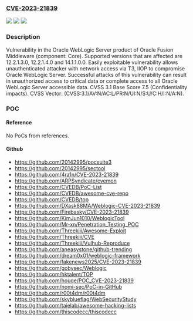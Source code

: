 ### [CVE-2023-21839](https://cve.mitre.org/cgi-bin/cvename.cgi?name=CVE-2023-21839)
![](https://img.shields.io/static/v1?label=Product&message=WebLogic%20Server&color=blue)
![](https://img.shields.io/static/v1?label=Version&message=%3D%2012.2.1.3.0%20&color=brighgreen)
![](https://img.shields.io/static/v1?label=Vulnerability&message=Easily%20exploitable%20vulnerability%20allows%20unauthenticated%20attacker%20with%20network%20access%20via%20T3%2C%20IIOP%20to%20compromise%20Oracle%20WebLogic%20Server.%20%20Successful%20attacks%20of%20this%20vulnerability%20can%20result%20in%20%20unauthorized%20access%20to%20critical%20data%20or%20complete%20access%20to%20all%20Oracle%20WebLogic%20Server%20accessible%20data.&color=brighgreen)

### Description

Vulnerability in the Oracle WebLogic Server product of Oracle Fusion Middleware (component: Core).  Supported versions that are affected are 12.2.1.3.0, 12.2.1.4.0 and  14.1.1.0.0. Easily exploitable vulnerability allows unauthenticated attacker with network access via T3, IIOP to compromise Oracle WebLogic Server.  Successful attacks of this vulnerability can result in  unauthorized access to critical data or complete access to all Oracle WebLogic Server accessible data. CVSS 3.1 Base Score 7.5 (Confidentiality impacts).  CVSS Vector: (CVSS:3.1/AV:N/AC:L/PR:N/UI:N/S:U/C:H/I:N/A:N).

### POC

#### Reference
No PoCs from references.

#### Github
- https://github.com/20142995/pocsuite3
- https://github.com/20142995/sectool
- https://github.com/4ra1n/CVE-2023-21839
- https://github.com/ARPSyndicate/cvemon
- https://github.com/CVEDB/PoC-List
- https://github.com/CVEDB/awesome-cve-repo
- https://github.com/CVEDB/top
- https://github.com/DXask88MA/Weblogic-CVE-2023-21839
- https://github.com/Firebasky/CVE-2023-21839
- https://github.com/KimJun1010/WeblogicTool
- https://github.com/Mr-xn/Penetration_Testing_POC
- https://github.com/Threekiii/Awesome-Exploit
- https://github.com/Threekiii/CVE
- https://github.com/Threekiii/Vulhub-Reproduce
- https://github.com/aneasystone/github-trending
- https://github.com/dream0x01/weblogic-framework
- https://github.com/fakenews2025/CVE-2023-21839
- https://github.com/gobysec/Weblogic
- https://github.com/hktalent/TOP
- https://github.com/houqe/POC_CVE-2023-21839
- https://github.com/nomi-sec/PoC-in-GitHub
- https://github.com/r00t4dm/r00t4dm
- https://github.com/skyblueflag/WebSecurityStudy
- https://github.com/taielab/awesome-hacking-lists
- https://github.com/thiscodecc/thiscodecc

